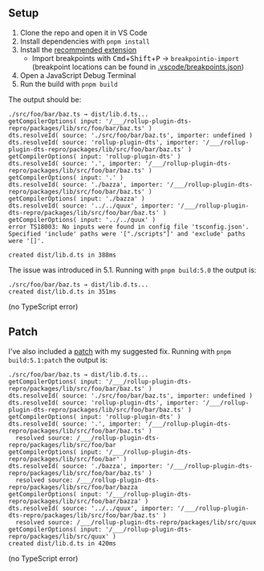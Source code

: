 ## Setup

1. Clone the repo and open it in VS Code
2. Install dependencies with `pnpm install`
3. Install the [recommended extension](https://marketplace.visualstudio.com/items?itemName=deckerio.breakpointio)
   - Import breakpoints with <kbd>Cmd</kbd>+<kbd>Shift</kbd>+<kbd>P</kbd> → `breakpointio-import` (breakpoint locations can be found in [.vscode/breakpoints.json](./.vscode/breakpoints.json))
4. Open a JavaScript Debug Terminal
5. Run the build with `pnpm build`

The output should be:

```
./src/foo/bar/baz.ts → dist/lib.d.ts...
getCompilerOptions( input: '/___/rollup-plugin-dts-repro/packages/lib/src/foo/bar/baz.ts' )
dts.resolveId( source: './src/foo/bar/baz.ts', importer: undefined )
dts.resolveId( source: 'rollup-plugin-dts', importer: '/___/rollup-plugin-dts-repro/packages/lib/src/foo/bar/baz.ts' )
getCompilerOptions( input: 'rollup-plugin-dts' )
dts.resolveId( source: '.', importer: '/___/rollup-plugin-dts-repro/packages/lib/src/foo/bar/baz.ts' )
getCompilerOptions( input: '.' )
dts.resolveId( source: './bazza', importer: '/___/rollup-plugin-dts-repro/packages/lib/src/foo/bar/baz.ts' )
getCompilerOptions( input: './bazza' )
dts.resolveId( source: '../../quux', importer: '/___/rollup-plugin-dts-repro/packages/lib/src/foo/bar/baz.ts' )
getCompilerOptions( input: '../../quux' )
error TS18003: No inputs were found in config file 'tsconfig.json'. Specified 'include' paths were '["./scripts"]' and 'exclude' paths were '[]'.

created dist/lib.d.ts in 388ms
```

The issue was introduced in 5.1. Running with `pnpm build:5.0` the output is:

```
./src/foo/bar/baz.ts → dist/lib.d.ts...
created dist/lib.d.ts in 351ms
```
(no TypeScript error)

## Patch

I've also included a [patch](./patches/rollup-plugin-dts@5.1.0.patch) with my suggested fix. Running with `pnpm build:5.1:patch` the output is:

```
./src/foo/bar/baz.ts → dist/lib.d.ts...
getCompilerOptions( input: '/___/rollup-plugin-dts-repro/packages/lib/src/foo/bar/baz.ts' )
dts.resolveId( source: './src/foo/bar/baz.ts', importer: undefined )
dts.resolveId( source: 'rollup-plugin-dts', importer: '/___/rollup-plugin-dts-repro/packages/lib/src/foo/bar/baz.ts' )
getCompilerOptions( input: 'rollup-plugin-dts' )
dts.resolveId( source: '.', importer: '/___/rollup-plugin-dts-repro/packages/lib/src/foo/bar/baz.ts' )
  resolved source: /___/rollup-plugin-dts-repro/packages/lib/src/foo/bar
getCompilerOptions( input: '/___/rollup-plugin-dts-repro/packages/lib/src/foo/bar' )
dts.resolveId( source: './bazza', importer: '/___/rollup-plugin-dts-repro/packages/lib/src/foo/bar/baz.ts' )
  resolved source: /___/rollup-plugin-dts-repro/packages/lib/src/foo/bar/bazza
getCompilerOptions( input: '/___/rollup-plugin-dts-repro/packages/lib/src/foo/bar/bazza' )
dts.resolveId( source: '../../quux', importer: '/___/rollup-plugin-dts-repro/packages/lib/src/foo/bar/baz.ts' )
  resolved source: /___/rollup-plugin-dts-repro/packages/lib/src/quux
getCompilerOptions( input: '/___/rollup-plugin-dts-repro/packages/lib/src/quux' )
created dist/lib.d.ts in 420ms
```
(no TypeScript error)
